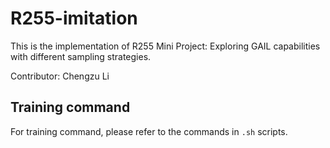 # R255-imitation
This is the implementation of R255 Mini Project: Exploring GAIL capabilities with different sampling strategies. 

Contributor: Chengzu Li

## Training command
For training command, please refer to the commands in `.sh` scripts. 